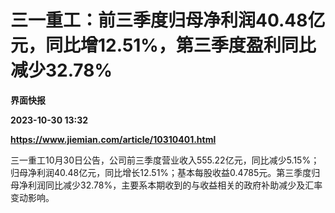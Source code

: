 # 三一重工：前三季度归母净利润40.48亿元，同比增12.51%，第三季度盈利同比减少32.78%
**界面快报**

**2023-10-30 13:32**

**https://www.jiemian.com/article/10310401.html**

三一重工10月30日公告，公司前三季度营业收入555.22亿元，同比减少5.15%；归母净利润40.48亿元，同比增长12.51%；基本每股收益0.4785元。第三季度归母净利润同比减少32.78%，主要系本期收到的与收益相关的政府补助减少及汇率变动影响。